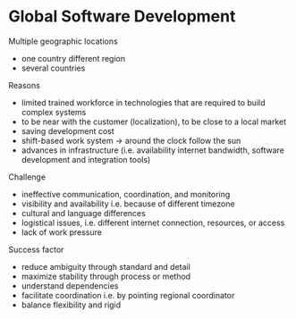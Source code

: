 # Global Software Development
Multiple geographic locations
- one country different region
- several countries

Reasons
- limited trained workforce in technologies that are required to build complex systems
- to be near with the customer (localization), to be close to a local market
- saving development cost
- shift-based work system -> around the clock follow the sun
- advances in infrastructure (i.e. availability internet bandwidth, software development and integration tools)

Challenge
- ineffective communication, coordination, and monitoring
- visibility and availability i.e. because of different timezone
-  cultural and language differences
-  logistical issues, i.e. different internet connection, resources, or access
-  lack of work pressure

Success factor
- reduce ambiguity through standard and detail
- maximize stability through process or method
- understand dependencies
- facilitate coordination i.e. by pointing regional coordinator
- balance flexibility and rigid




